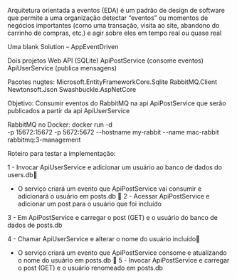 Arquitetura orientada a eventos (EDA) é um padrão de design de software que permite a uma organização detectar “eventos” ou momentos de negócios importantes (como uma transação, visita ao site, abandono do carrinho de compras, etc.) e agir sobre eles em tempo real ou quase real

Uma blank Solution – AppEventDriven

Dois projetos Web API  (SQLite)
ApiPostService  (consome eventos)  
ApiUserService  (publica mensagens)

Pacotes nugtes:
Microsoft.EntityFrameworkCore.Sqlite
RabbitMQ.Client
Newtonsoft.Json
Swashbuckle.AspNetCore

Objetivo: Consumir eventos do RabbitMQ na api ApiPostService que serão publicados a partir da api ApiUserService

RabbitMQ no Docker: docker run -d  
                     -p 15672:15672 -p 5672:5672 
                     --hostname my-rabbit 
                     --name mac-rabbit 
                     rabbitmq:3-management

Roteiro para testar a implementação:

1 - Invocar ApiUserService e adicionar um usuário ao banco de dados do users.db   
   - O serviço criará um evento que ApiPostService vai consumir e adicionará o usuário em posts.db
     
2 - Acessar ApiPostService e adicionar um post para o usuário que foi incluído

3 - Em ApiPostService e carregar o post (GET) e o usuário do banco de dados de posts.db

4 - Chamar ApiUserService e alterar o nome do usuário incluído   
   - O serviço criará um evento que ApiPostService consome e atualizando o nome do usuário em posts.db

5 - Invocar ApiPostService e carregar o post (GET) e o usuário renomeado em posts.db






  

